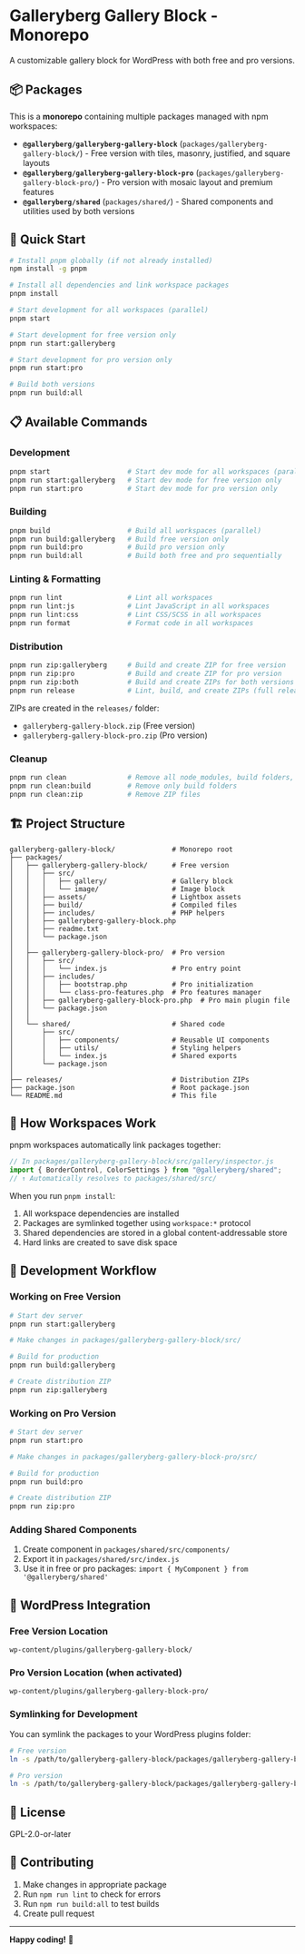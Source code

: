 # Galleryberg Gallery Block - Monorepo

A customizable gallery block for WordPress with both free and pro versions.

## 📦 Packages

This is a **monorepo** containing multiple packages managed with npm workspaces:

- **`@galleryberg/galleryberg-gallery-block`** (`packages/galleryberg-gallery-block/`) - Free version with tiles, masonry, justified, and square layouts
- **`@galleryberg/galleryberg-gallery-block-pro`** (`packages/galleryberg-gallery-block-pro/`) - Pro version with mosaic layout and premium features
- **`@galleryberg/shared`** (`packages/shared/`) - Shared components and utilities used by both versions

## 🚀 Quick Start

```bash
# Install pnpm globally (if not already installed)
npm install -g pnpm

# Install all dependencies and link workspace packages
pnpm install

# Start development for all workspaces (parallel)
pnpm start

# Start development for free version only
pnpm run start:galleryberg

# Start development for pro version only
pnpm run start:pro

# Build both versions
pnpm run build:all
```

## 📋 Available Commands

### Development

```bash
pnpm start                   # Start dev mode for all workspaces (parallel)
pnpm run start:galleryberg   # Start dev mode for free version only
pnpm run start:pro           # Start dev mode for pro version only
```

### Building

```bash
pnpm build                   # Build all workspaces (parallel)
pnpm run build:galleryberg   # Build free version only
pnpm run build:pro           # Build pro version only
pnpm run build:all           # Build both free and pro sequentially
```

### Linting & Formatting

```bash
pnpm run lint                # Lint all workspaces
pnpm run lint:js             # Lint JavaScript in all workspaces
pnpm run lint:css            # Lint CSS/SCSS in all workspaces
pnpm run format              # Format code in all workspaces
```

### Distribution

```bash
pnpm run zip:galleryberg     # Build and create ZIP for free version
pnpm run zip:pro             # Build and create ZIP for pro version
pnpm run zip:both            # Build and create ZIPs for both versions
pnpm run release             # Lint, build, and create ZIPs (full release)
```

ZIPs are created in the `releases/` folder:

- `galleryberg-gallery-block.zip` (Free version)
- `galleryberg-gallery-block-pro.zip` (Pro version)

### Cleanup

```bash
pnpm run clean               # Remove all node_modules, build folders, and pnpm-lock.yaml
pnpm run clean:build         # Remove only build folders
pnpm run clean:zip           # Remove ZIP files
```

## 🏗️ Project Structure

```
galleryberg-gallery-block/              # Monorepo root
├── packages/
│   ├── galleryberg-gallery-block/      # Free version
│   │   ├── src/
│   │   │   ├── gallery/                # Gallery block
│   │   │   └── image/                  # Image block
│   │   ├── assets/                     # Lightbox assets
│   │   ├── build/                      # Compiled files
│   │   ├── includes/                   # PHP helpers
│   │   ├── galleryberg-gallery-block.php
│   │   ├── readme.txt
│   │   └── package.json
│   │
│   ├── galleryberg-gallery-block-pro/  # Pro version
│   │   ├── src/
│   │   │   └── index.js                # Pro entry point
│   │   ├── includes/
│   │   │   ├── bootstrap.php           # Pro initialization
│   │   │   └── class-pro-features.php  # Pro features manager
│   │   ├── galleryberg-gallery-block-pro.php  # Pro main plugin file
│   │   └── package.json
│   │
│   └── shared/                         # Shared code
│       ├── src/
│       │   ├── components/             # Reusable UI components
│       │   ├── utils/                  # Styling helpers
│       │   └── index.js                # Shared exports
│       └── package.json
│
├── releases/                           # Distribution ZIPs
├── package.json                        # Root package.json
└── README.md                           # This file
```

## 🔧 How Workspaces Work

pnpm workspaces automatically link packages together:

```javascript
// In packages/galleryberg-gallery-block/src/gallery/inspector.js
import { BorderControl, ColorSettings } from "@galleryberg/shared";
// ↑ Automatically resolves to packages/shared/src/
```

When you run `pnpm install`:

1. All workspace dependencies are installed
2. Packages are symlinked together using `workspace:*` protocol
3. Shared dependencies are stored in a global content-addressable store
4. Hard links are created to save disk space

## 📝 Development Workflow

### Working on Free Version

```bash
# Start dev server
pnpm run start:galleryberg

# Make changes in packages/galleryberg-gallery-block/src/

# Build for production
pnpm run build:galleryberg

# Create distribution ZIP
pnpm run zip:galleryberg
```

### Working on Pro Version

```bash
# Start dev server
pnpm run start:pro

# Make changes in packages/galleryberg-gallery-block-pro/src/

# Build for production
pnpm run build:pro

# Create distribution ZIP
pnpm run zip:pro
```

### Adding Shared Components

1. Create component in `packages/shared/src/components/`
2. Export it in `packages/shared/src/index.js`
3. Use it in free or pro packages: `import { MyComponent } from '@galleryberg/shared'`

## 🔌 WordPress Integration

### Free Version Location

```
wp-content/plugins/galleryberg-gallery-block/
```

### Pro Version Location (when activated)

```
wp-content/plugins/galleryberg-gallery-block-pro/
```

### Symlinking for Development

You can symlink the packages to your WordPress plugins folder:

```bash
# Free version
ln -s /path/to/galleryberg-gallery-block/packages/galleryberg-gallery-block /path/to/wordpress/wp-content/plugins/galleryberg-gallery-block

# Pro version
ln -s /path/to/galleryberg-gallery-block/packages/galleryberg-gallery-block-pro /path/to/wordpress/wp-content/plugins/galleryberg-gallery-block-pro
```

## 📄 License

GPL-2.0-or-later

## 🤝 Contributing

1. Make changes in appropriate package
2. Run `npm run lint` to check for errors
3. Run `npm run build:all` to test builds
4. Create pull request

---

**Happy coding!** 🚀
